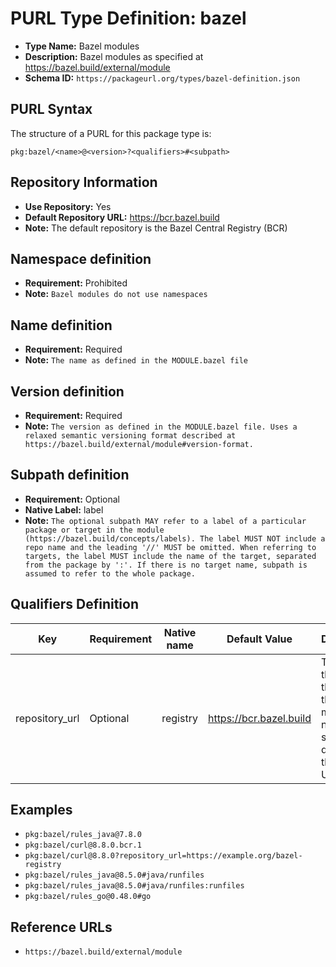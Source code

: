 <!--  NOTE: Auto-generated from the JSON PURL type definition.
Do not manually edit this file. Edit the JSON type definition instead. -->

# PURL Type Definition: bazel

- **Type Name:** Bazel modules
- **Description:** Bazel modules as specified at https://bazel.build/external/module
- **Schema ID:** `https://packageurl.org/types/bazel-definition.json`

## PURL Syntax

The structure of a PURL for this package type is:

    pkg:bazel/<name>@<version>?<qualifiers>#<subpath>

## Repository Information

- **Use Repository:** Yes
- **Default Repository URL:** https://bcr.bazel.build
- **Note:** The default repository is the Bazel Central Registry (BCR)

## Namespace definition

- **Requirement:** Prohibited
- **Note:** `Bazel modules do not use namespaces`

## Name definition

- **Requirement:** Required
- **Note:** `The name as defined in the MODULE.bazel file`

## Version definition

- **Requirement:** Required
- **Note:** `The version as defined in the MODULE.bazel file. Uses a relaxed semantic versioning format described at https://bazel.build/external/module#version-format.`

## Subpath definition

- **Requirement:** Optional
- **Native Label:** label
- **Note:** `The optional subpath MAY refer to a label of a particular package or target in the module (https://bazel.build/concepts/labels). The label MUST NOT include a repo name and the leading '//' MUST be omitted. When referring to targets, the label MUST include the name of the target, separated from the package by ':'. If there is no target name, subpath is assumed to refer to the whole package.`

## Qualifiers Definition

| Key  | Requirement | Native name | Default Value | Description |
|------|-------------|-------------|---------------|-------------|
| repository_url | Optional | registry | https://bcr.bazel.build | The URL of the registry that hosts this Bazel module. If not specified, it defaults to the BCR URL. |

## Examples

- `pkg:bazel/rules_java@7.8.0`
- `pkg:bazel/curl@8.8.0.bcr.1`
- `pkg:bazel/curl@8.8.0?repository_url=https://example.org/bazel-registry`
- `pkg:bazel/rules_java@8.5.0#java/runfiles`
- `pkg:bazel/rules_java@8.5.0#java/runfiles:runfiles`
- `pkg:bazel/rules_go@0.48.0#go`

## Reference URLs

- `https://bazel.build/external/module`
